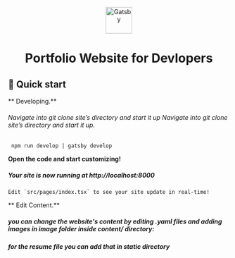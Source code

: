 <p align="center">
  <a href="https://www.gatsbyjs.com/?utm_source=starter&utm_medium=readme&utm_campaign=minimal-starter-ts">
    <img alt="Gatsby" src="https://www.gatsbyjs.com/Gatsby-Monogram.svg" width="60" />
  </a>
</p>
<h1 align="center">
  Portfolio Website for Devlopers
</h1>

## 🚀 Quick start

** Developing.**

###### Navigate into git clone site’s directory and start it up Navigate into git clone site’s directory and start it up.

` npm run develop | gatsby develop`

**Open the code and start customizing!**

##### Your site is now running at http://localhost:8000

    Edit `src/pages/index.tsx` to see your site update in real-time!

** Edit Content.**

##### you can change the website's content by editing .yaml files and adding images in image folder inside content/ directory:

##### for the resume file you can add that in static directory
